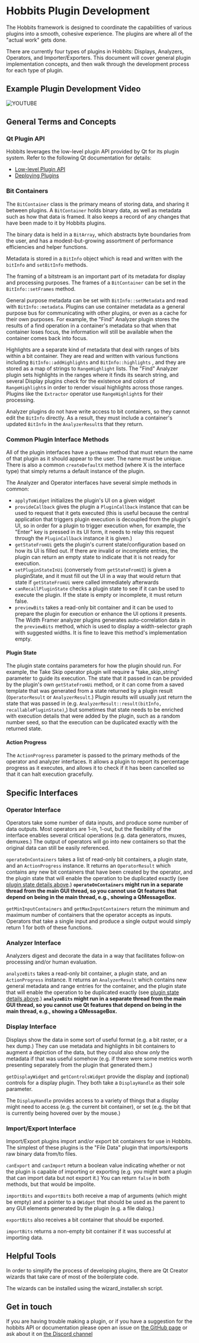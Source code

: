 # Hobbits Plugin Development

The Hobbits framework is designed to coordinate the capabilities of various
plugins into a smooth, cohesive experience. The plugins are where all of the
"actual work" gets done.

There are currently four types of plugins in Hobbits: Displays, Analyzers,
Operators, and Importer/Exporters. This document will cover general plugin
implementation concepts, and then walk through the development process for each
type of plugin.

## Example Plugin Development Video

![YOUTUBE](Dg3vknwLO74)

## General Terms and Concepts

### Qt Plugin API

Hobbits leverages the low-level plugin API provided by Qt for its plugin system.
Refer to the following Qt documentation for details:

 - [Low-level Plugin API](https://doc.qt.io/qt-5/plugins-howto.html#the-low-level-api-extending-qt-applications)
 - [Deploying Plugins](https://doc.qt.io/qt-5/deployment-plugins.html)

### Bit Containers

The `BitContainer` class is the primary means of storing data, and sharing it
between plugins. A `BitContainer` holds binary data, as well as metadata such as
how that data is framed. It also keeps a record of any changes that have been
made to it by Hobbits plugins.

The binary data is held in a `BitArray`, which abstracts byte boundaries from
the user, and has a modest-but-growing assortment of performance efficiencies
and helper functions.

Metadata is stored in a `BitInfo` object which is read and written with the
`bitInfo` and `setBitInfo` methods.

The framing of a bitstream is an important part of its metadata for display
and processing purposes. The frames of a `BitContainer` can be set in the
`BitInfo::setFrames` method.

General purpose metadata can be set with `BitInfo::setMetadata` and read with
`BitInfo::metadata`. Plugins
can use container metadata as a general purpose bus for communicating with other
plugins, or even as a cache for their own purposes. For example, the "Find"
Analyzer plugin stores the results of a find operation in a container's
metadata so that when that container loses focus, the information will still be
available when the container comes back into focus.

Highlights are a separate kind of metadata that deal with ranges of bits within
a bit container. They are read and written with various functions including
`BitInfo::addHighlights` and `BitInfo::highlights`
, and they are stored as a map of strings to `RangeHighlight` lists.
The "Find" Analyzer plugin
sets highlights in the ranges where it finds its search string, and several
Display plugins check for the existence and colors of `RangeHighlight`s in order
to render visual highlights across those ranges. Plugins like the `Extractor`
operator use `RangeHighlight`s for their processing.

Analyzer plugins do not have write access to bit containers, so they cannot edit
the `BitInfo` directly. As a result, they must include
a container's updated `BitInfo` in the
`AnalyzerResult`s that they return.

### Common Plugin Interface Methods

All of the plugin interfaces have a `getName` method that must return the name
of that plugin as it should appear to the user. The name must be unique. There
is also a common `createDefaultX` method (where X is the interface type) that
simply returns a default instance of the plugin.

The Analyzer and Operator interfaces have several simple methods in common:

 - `applyToWidget` initializes the plugin's UI on a given widget
 - `provideCallback` gives the plugin a `PluginCallback` instance that can be
   used to request that it gets executed (this is useful because the central
   application that triggers plugin execution is decoupled from the plugin's UI,
   so in order for a plugin to trigger execution when, for example, the "Enter"
   key is pressed in its UI form, it needs to relay this request through the
   `PluginCallback` instance it is given.)
 - `getStateFromUi` gets the plugin's current state/configuration based on how
   its UI is filled out. If there are invalid or incomplete entries, the plugin
   can return an empty state to indicate that it is not ready for execution.
 - `setPluginStateInUi` (conversely from `getStateFromUI`) is given a
   pluginState, and it must fill out the UI in a way that would return that
   state if `getStateFromUi` were called immediately afterwards
 - `canRecallPluginState` checks a plugin state to see if it can be used to
   execute the plugin. If the state is empty or incomplete, it must return
   false.
 - `previewBits` takes a read-only bit container and it can be used to prepare the
   plugin for execution or enhance the UI options it presents. The Width Framer
   analyzer plugins generates auto-correlation data in the `previewBits` method,
   which is used to display a width-selector graph with suggested widths. It is
   fine to leave this method's implementation empty.

#### Plugin State

The plugin state contains parameters for how the plugin should run. For example,
the Take Skip operator plugin will require a "take_skip_string" parameter to
guide its execution. The state that it passed in can be provided by the plugin's
own `getStateFromUi` method, or it can come from a saved template that was
generated from a state returned by a plugin result (`OperatorResult` or
`AnalyzerResult`.) Plugin results will usually just return the state that was
passed in (e.g. `AnalyzerResult::result(bitInfo, recallablePluginState)`,) but
sometimes
that state needs to be enriched with execution details that were added by the
plugin, such as a random number seed, so that the execution can be duplicated
exactly with the returned state.

#### Action Progress

The `ActionProgress` parameter is passed to the primary methods of the operator
and analyzer interfaces. It allows a plugin to report its percentage progress as
it executes, and allows it to check if it has been cancelled so that it can halt
execution gracefully.

## Specific Interfaces

### Operator Interface

Operators take some number of data inputs, and produce some number of data
outputs. Most operators are 1-in, 1-out, but the flexibility of the interface
enables several critical operations (e.g. data generators, muxes, demuxes.)
The output of operators will go into new containers so that the original data
can still be easily referenced.

`operateOnContainers` takes a list of read-only bit containers, a plugin state,
and an `ActionProgress` instance. It returns an `OperatorResult` which contains
any new bit containers that have been created by the operator, and the plugin
state that will enable the operation to be duplicated exactly (see 
[plugin state details above](#plugin-state).) **`operateOnContainers` might run
in a separate thread from the main GUI thread, so you cannot use Qt features
that depend on being in the main thread, e.g., showing a QMessageBox.**

`getMinInputContainers` and `getMaxInputContainers` return the minimum and
maximum number of containers that the operator accepts as inputs. Operators that
take a single input and produce a single output would simply return 1 for both
of these functions.

### Analyzer Interface

Analyzers digest and decorate the data in a way that facilitates follow-on
processing and/or human evaluation.

`analyzeBits` takes a read-only bit container, a plugin state, and an
`ActionProgress` instance. It returns an `AnalyzerResult` which contains new
general metadata and range entries for the container, and the plugin
state that will enable the operation to be duplicated exactly (see 
[plugin state details above](#plugin-state).) **`analyzeBits` might run in a
separate thread from the main GUI thread, so you cannot use Qt features that
depend on being in the main thread, e.g., showing a QMessageBox.**

### Display Interface

Displays show the data in some sort of useful format (e.g. a bit raster, or a
hex dump.)  They can use metadata and highlights in bit containers to augment a
depiction of the data, but they could also show *only* the metadata if that was
useful somehow (e.g. if there were some metrics worth presenting separately from
the plugin that generated them.)

`getDisplayWidget` and `getControlsWidget` provide the display and (optional)
controls for a display plugin. They both take a `DisplayHandle` as their sole
parameter.

The `DisplayHandle` provides access to a variety of things that a display might
need to access (e.g. the current bit container), or set (e.g. the bit that is
currently being hovered over by the mouse.)

### Import/Export Interface

Import/Export plugins import and/or export bit containers for use in Hobbits.
The simplest of these plugins is the "File Data" plugin that imports/exports
raw binary data from/to files.

`canExport` and `canImport` return a boolean value indicating whether or not the
plugin is capable of importing or exporting (e.g. you might want a plugin that
can import data but not export it.) You can return `false` in both methods, but
that would be impolite.

`importBits` and `exportBits` both receive a map of arguments (which might be
empty) and a pointer to a `QWidget` that should be used as the parent to any GUI
elements generated by the plugin (e.g. a file dialog.) 

`exportBits` also receives a bit container that should be exported.

`importBits` returns a non-empty bit container if it was successful at importing
data.

## Helpful Tools

In order to simplify the process of developing plugins, there are Qt Creator
wizards that take care of most of the boilerplate code.

The wizards can be installed using the wizard_installer.sh script.

## Get in touch

If you are having trouble making a plugin, or if you have a suggestion for
the hobbits API or documentation please open an issue on
[the GitHub page](https://github.com/Mahlet-Inc/hobbits/issues)
or ask about it on [the Discord channel](https://discord.gg/wRQJpZZ)
